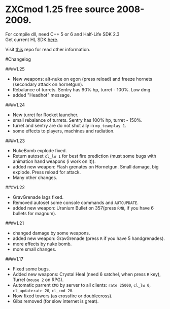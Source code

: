 # ZXCmod 1.25 free source 2008-2009.

For compile dll, need C++ 5 or 6 and Half-Life SDK 2.3  
Get current HL SDK [here](https://github.com/ValveSoftware/halflife). 

Visit [this](https://github.com/ZXCmod/ZXCmod-info) repo for read other information. 

#Changelog

###v1.25

- New weapons: alt-nuke on egon (press reload) and freeze hornets (secondary attack on hornetgun).
- Rebalance of turrets. Sentry has 90% hp, turret - 100%. Low dmg.
- added "Headhot" message.


###v1.24

- New turret for Rocket launcher.
- small rebalance of turrets. Sentry has 100% hp, turret - 150%.
- turret and sentry are do not shot ally in `mp_teamplay 1`.
- some effects to players, machines and radiation. 


###v1.23
- NukeBomb explode fixed.
- Return autoset `cl_lw 1` for best fire prediction (must some bugs with animation hand weapons (i work on it)).
- added new weapon: Flash grenates on Hornetgun. Small damage, big explode. Press reload for attack.
- Many other changes.


###v1.22
- GravGrenade lags fixed.
- Removed autoset some console commands and `AUTOUPDATE`.
- added new weapon: Uranium Bullet on 357(press `RMB`, if you have 6 bullets for magnum).


###v1.21
- changed damage by some weapons.
- added new weapon: GravGrenade (press `R` if you have 5 handgrenades).
- more effects by nuke bomb.
- more small changes.


###v1.17
- Fixed some bugs.
- Added new weapons: Crystal Heal (need 6 satchel, when press `R` key), Turrel (`mouse 2` on RPG).
- Automatic parrent `CMD` by server to all clients: `rate 25000`, `cl_lw 0`, `cl_updaterate 20`, `cl_cmd 20`.
- Now fixed towers (as crossfire or doublecross).
- Gibs removed (for slow internet is great).